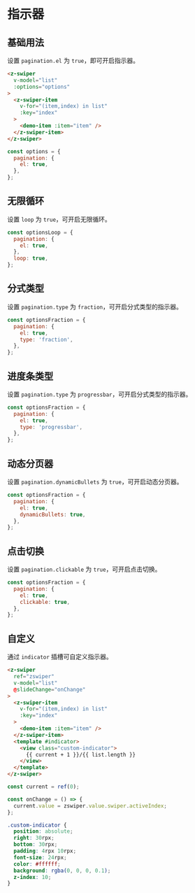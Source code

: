 # 指示器

## 基础用法

设置 `pagination.el` 为 `true`，即可开启指示器。

```html
<z-swiper
  v-model="list"
  :options="options"
>
  <z-swiper-item
    v-for="(item,index) in list"
    :key="index"
  >
    <demo-item :item="item" />
  </z-swiper-item>
</z-swiper>
```

```js
const options = {
  pagination: {
    el: true,
  },
};
```


## 无限循环

设置 `loop` 为 `true`，可开启无限循环。

```js
const optionsLoop = {
  pagination: {
    el: true,
  },
  loop: true,
};
```

## 分式类型

设置 `pagination.type` 为 `fraction`，可开启分式类型的指示器。

```js
const optionsFraction = {
  pagination: {
    el: true,
    type: 'fraction',
  },
};
```


## 进度条类型

设置 `pagination.type` 为 `progressbar`，可开启分式类型的指示器。

```js
const optionsFraction = {
  pagination: {
    el: true,
    type: 'progressbar',
  },
};
```

## 动态分页器

设置 `pagination.dynamicBullets` 为 `true`，可开启动态分页器。

```js
const optionsFraction = {
  pagination: {
    el: true,
    dynamicBullets: true,
  },
};
```

## 点击切换

设置 `pagination.clickable` 为 `true`，可开启点击切换。

```js
const optionsFraction = {
  pagination: {
    el: true,
    clickable: true,
  },
};
```

## 自定义

通过 `indicator` 插槽可自定义指示器。

```html
<z-swiper
  ref="zswiper"
  v-model="list"
  @slideChange="onChange"
>
  <z-swiper-item
    v-for="(item,index) in list"
    :key="index"
  >
    <demo-item :item="item" />
  </z-swiper-item>
  <template #indicator>
    <view class="custom-indicator">
      {{ current + 1 }}/{{ list.length }}
    </view>
  </template>
</z-swiper>
```

```js
const current = ref(0);

const onChange = () => {
  current.value = zswiper.value.swiper.activeIndex;
};
```

```scss
.custom-indicator {
  position: absolute;
  right: 30rpx;
  bottom: 30rpx;
  padding: 4rpx 10rpx;
  font-size: 24rpx;
  color: #ffffff;
  background: rgba(0, 0, 0, 0.1);
  z-index: 10;
}
```


<Simulator src="https://novlan1.github.io/press-swiper/h5/#/pages/pagination/index"></Simulator>

